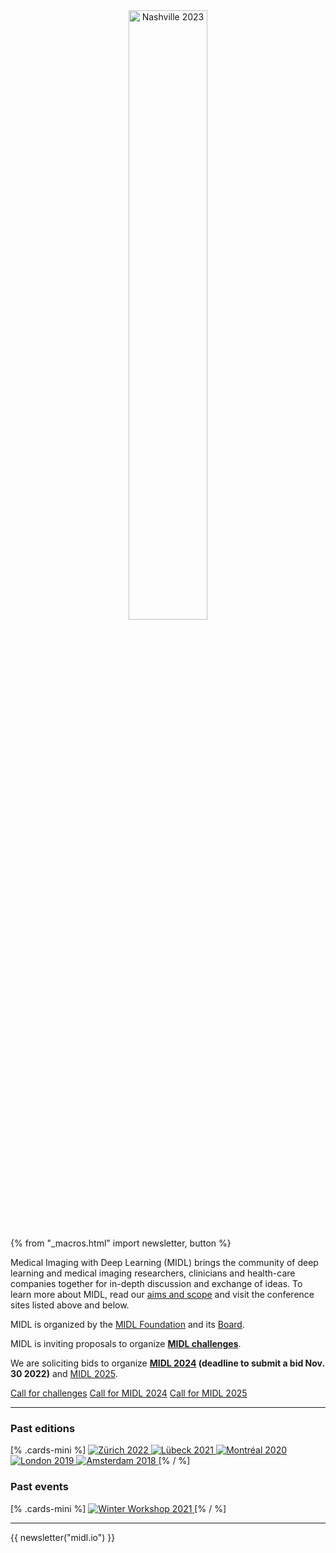 <!-- [% .cards .large %] -->
<center>
<a href="https://2023.midl.io">
    <img alt="Nashville 2023" src="/images/cards/card-large-2023.jpg" width="50%">
</a>
</center>
<!-- [% / %] -->

{% from "_macros.html" import newsletter, button %}


Medical Imaging with Deep Learning (MIDL) brings the community of deep learning and medical imaging researchers, clinicians and health-care companies together for in-depth discussion and exchange of ideas. To learn more about MIDL, read our [aims and scope](/aims-and-scope.html) and visit the conference sites listed above and below.

MIDL is organized by the [MIDL Foundation](/foundation.html) and its [Board](/board.html).

MIDL is inviting proposals to organize **[MIDL challenges](/call-for-challenges.html)**.

We are soliciting bids to organize **[MIDL 2024](/call-for-2024.html) (deadline to submit a bid Nov. 30 2022)** and [MIDL 2025](/call-for-2025.html).

<p class="centered">
    <a href="/call-for-challenges.html" class="button">Call for challenges</a>
    <a href="/call-for-2024.html" class="button">Call for MIDL 2024</a>
    <a href="/call-for-2025.html" class="button">Call for MIDL 2025</a>
</p>


---

### Past editions

[% .cards-mini %]
<a href="https://2022.midl.io">
    <img alt="Zürich 2022" src="/images/cards/card-mini-2022.jpg">
</a>
<a href="https://2021.midl.io">
    <img alt="Lübeck 2021" src="/images/cards/card-mini-2021.jpg">
</a>
<a href="https://2020.midl.io">
    <img alt="Montréal 2020" src="/images/cards/card-mini-2020.jpg">
</a>
<a href="https://2019.midl.io">
    <img alt="London 2019" src="/images/cards/card-mini-2019.jpg">
</a>
<a href="https://2018.midl.io">
    <img alt="Amsterdam 2018" src="/images/cards/card-mini-2018.jpg">
</a>
[% / %]

### Past events
[% .cards-mini %]
<a href="/winter-workshop.html">
    <img alt="Winter Workshop 2021" src="/images/cards/card-mini-ww2021.jpg">
</a>
[% / %]

---

{{ newsletter("midl.io") }}
